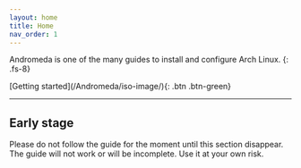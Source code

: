```yaml
---
layout: home
title: Home
nav_order: 1
---
```


Andromeda is one of the many guides to install and configure Arch Linux.
{: .fs-8}

<span class="fs-6">
[Getting started](/Andromeda/iso-image/){: .btn .btn-green}
</span>

---

## Early stage
Please do not follow the guide for the moment until this section disappear. The guide will not work or will be incomplete. Use it at your own risk.
